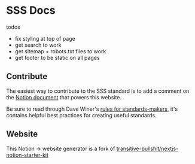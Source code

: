 # SSS Docs

todos
- fix styling at top of page
- get search to work
- get sitemap + robots.txt files to work
- get footer to be static on all pages

## Contribute

The easiest way to contribute to the SSS standard is to add a comment on the [Notion document](https://www.notion.so/89536c428415474ab479ca39a2de2f5b) that powers this website. 

Be sure to read through Dave Winer's [rules for standards-makers](http://this.how/standards/), it's contains helpful best practices for creating useful standards.

## Website

This Notion -> website generator is a fork of [transitive-bullshit/nextjs-notion-starter-kit](https://github.com/transitive-bullshit/nextjs-notion-starter-kit)

